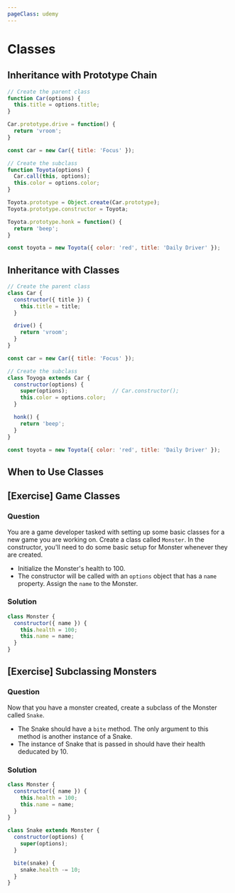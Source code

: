 ```yaml
---
pageClass: udemy
---
```


# Classes

## Inheritance with Prototype Chain

```javascript
// Create the parent class
function Car(options) {
  this.title = options.title;
}

Car.prototype.drive = function() {
  return 'vroom';
}

const car = new Car({ title: 'Focus' });

// Create the subclass
function Toyota(options) {
  Car.call(this, options);
  this.color = options.color;
}

Toyota.prototype = Object.create(Car.prototype);
Toyota.prototype.constructor = Toyota;

Toyota.prototype.honk = function() {
  return 'beep';
}

const toyota = new Toyota({ color: 'red', title: 'Daily Driver' });
```

## Inheritance with Classes

```javascript
// Create the parent class
class Car {
  constructor({ title }) {
    this.title = title;
  }

  drive() {
    return 'vroom';
  }
}

const car = new Car({ title: 'Focus' });

// Create the subclass
class Toyoga extends Car {
  constructor(options) {
    super(options);              // Car.constructor();
    this.color = options.color;
  }

  honk() {
    return 'beep';
  }
}

const toyota = new Toyota({ color: 'red', title: 'Daily Driver' });
```

## When to Use Classes

## [Exercise] Game Classes

### Question

You are a game developer tasked with setting up some basic classes for a new game you are working on. Create a class called `Monster`. In the constructor, you'll need to do some basic setup for Monster whenever they are created.

- Initialize the Monster's health to 100.
- The constructor will be called with an `options` object that has a `name` property. Assign the `name` to the Monster.

### Solution

```javascript
class Monster {
  constructor({ name }) {
    this.health = 100;
    this.name = name;
  }
}
```

## [Exercise] Subclassing Monsters

### Question

Now that you have a monster created, create a subclass of the Monster called `Snake`.

- The Snake should have a `bite` method. The only argument to this method is another instance of a Snake.
- The instance of Snake that is passed in should have their health deducated by 10.

### Solution

```javascript
class Monster {
  constructor({ name }) {
    this.health = 100;
    this.name = name;
  }
}

class Snake extends Monster {
  constructor(options) {
    super(options);
  }

  bite(snake) {
    snake.health -= 10;
  }
}
```
